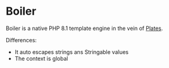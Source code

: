 Boiler
======

Boiler is a native PHP 8.1 template engine in the vein of [Plates](https://platesphp.com/).

Differences:

* It auto escapes strings ans Stringable values
* The context is global
